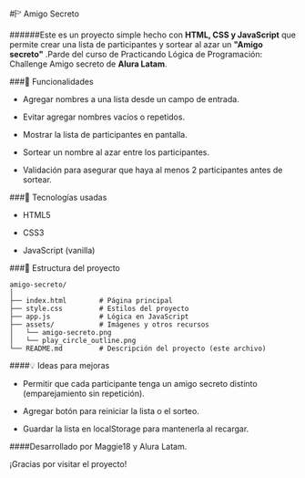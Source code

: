 #🏱 Amigo Secreto

######Este es un proyecto simple hecho con **HTML, CSS y JavaScript** que permite crear una lista de participantes y sortear al azar un **"Amigo secreto"** .Parde del curso de Practicando Lógica de Programación: Challenge Amigo secreto de **Alura Latam**.

###🚀 Funcionalidades

- Agregar nombres a una lista desde un campo de entrada.

- Evitar agregar nombres vacíos o repetidos.

- Mostrar la lista de participantes en pantalla.

- Sortear un nombre al azar entre los participantes.

- Validación para asegurar que haya al menos 2 participantes antes de sortear.

###💠 Tecnologías usadas

- HTML5

- CSS3

- JavaScript (vanilla)

###📂 Estructura del proyecto
```
amigo-secreto/
│
├── index.html        # Página principal
├── style.css         # Estilos del proyecto
├── app.js            # Lógica en JavaScript
├── assets/           # Imágenes y otros recursos
│   └── amigo-secreto.png
│   └── play_circle_outline.png
└── README.md         # Descripción del proyecto (este archivo)
```



####💡 Ideas para mejoras

-  Permitir que cada participante tenga un amigo secreto distinto (emparejamiento sin repetición).

-  Agregar botón para reiniciar la lista o el sorteo.

- Guardar la lista en localStorage para mantenerla al recargar.


####Desarrollado por Maggie18 y Alura Latam.

¡Gracias por visitar el proyecto!

